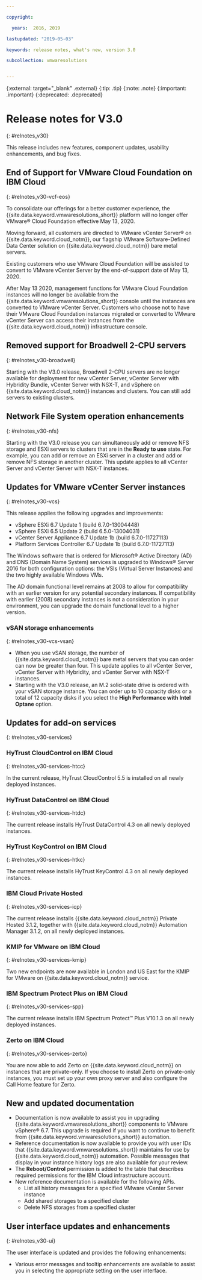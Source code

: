 ```yaml
---

copyright:

  years:  2016, 2019

lastupdated: "2019-05-03"

keywords: release notes, what's new, version 3.0

subcollection: vmwaresolutions


---
```


{:external: target="_blank" .external}
{:tip: .tip}
{:note: .note}
{:important: .important}
{:deprecated: .deprecated}


# Release notes for V3.0
{: #relnotes_v30}

This release includes new features, component updates, usability enhancements, and bug fixes.

## End of Support for VMware Cloud Foundation on IBM Cloud
{: #relnotes_v30-vcf-eos}

To consolidate our offerings for a better customer experience, the {{site.data.keyword.vmwaresolutions_short}} platform will no longer offer VMware® Cloud Foundation effective May 13, 2020.

Moving forward, all customers are directed to VMware vCenter Server® on {{site.data.keyword.cloud_notm}}, our flagship VMware Software-Defined Data Center solution on {{site.data.keyword.cloud_notm}} bare metal servers.

Existing customers who use VMware Cloud Foundation will be assisted to convert to VMware vCenter Server by the end-of-support date of May 13, 2020.

After May 13 2020, management functions for VMware Cloud Foundation instances will no longer be available from the {{site.data.keyword.vmwaresolutions_short}} console until the instances are converted to VMware vCenter Server. Customers who choose not to have their VMware Cloud Foundation instances migrated or converted to VMware vCenter Server can access their instances from the {{site.data.keyword.cloud_notm}} infrastructure console.

## Removed support for Broadwell 2-CPU servers
{: #relnotes_v30-broadwell}

Starting with the V3.0 release, Broadwell 2-CPU servers are no longer available for deployment for new vCenter Server, vCenter Server with Hybridity Bundle, vCenter Server with NSX-T, and vSphere on {{site.data.keyword.cloud_notm}} instances and clusters. You can still add servers to existing clusters.

## Network File System operation enhancements
{: #relnotes_v30-nfs}

Starting with the V3.0 release you can simultaneously add or remove NFS storage and ESXi servers to clusters that are in the **Ready to use** state. For example, you can add or remove an ESXi server in a cluster and add or remove NFS storage in another cluster. This update applies to all vCenter Server and vCenter Server with NSX-T instances.

## Updates for VMware vCenter Server instances
{: #relnotes_v30-vcs}

This release applies the following upgrades and improvements:

* vSphere ESXi 6.7 Update 1 (build 6.7.0-13004448)
* vSphere ESXi 6.5 Update 2 (build 6.5.0-13004031)
* vCenter Server Appliance 6.7 Update 1b (build 6.7.0-11727113)
* Platform Services Controller 6.7 Update 1b (build 6.7.0-11727113)

The Windows software that is ordered for Microsoft® Active Directory (AD) and DNS (Domain Name System) services is upgraded to Windows® Server 2016 for both configuration options: the VSIs (Virtual Server Instances) and the two highly available Windows VMs.

The AD domain functional level remains at 2008 to allow for compatibility with an earlier version for any potential secondary instances. If compatibility with earlier (2008) secondary instances is not a consideration in your environment, you can upgrade the domain functional level to a higher version.

### vSAN storage enhancements
{: #relnotes_v30-vcs-vsan}

* When you use vSAN storage, the number of {{site.data.keyword.cloud_notm}} bare metal servers that you can order can now be greater than four. This update applies to all vCenter Server, vCenter Server with Hybridity, and vCenter Server with NSX-T instances.
* Starting with the V3.0 release, an M.2 solid-state drive is ordered with your vSAN storage instance. You can order up to 10 capacity disks or a total of 12 capacity disks if you select the **High Performance with Intel Optane** option.

## Updates for add-on services
{: #relnotes_v30-services}

### HyTrust CloudControl on IBM Cloud
{: #relnotes_v30-services-htcc}

In the current release, HyTrust CloudControl 5.5 is installed on all newly deployed instances.

### HyTrust DataControl on IBM Cloud
{: #relnotes_v30-services-htdc}

The current release installs HyTrust DataControl 4.3 on all newly deployed instances.

### HyTrust KeyControl on IBM Cloud
{: #relnotes_v30-services-htkc}

The current release installs HyTrust KeyControl 4.3 on all newly deployed instances.

### IBM Cloud Private Hosted
{: #relnotes_v30-services-icp}

The current release installs {{site.data.keyword.cloud_notm}} Private Hosted 3.1.2, together with {{site.data.keyword.cloud_notm}} Automation Manager 3.1.2, on all newly deployed instances.

### KMIP for VMware on IBM Cloud
{: #relnotes_v30-services-kmip}

Two new endpoints are now available in London and US East for the KMIP for VMware on {{site.data.keyword.cloud_notm}} service.

### IBM Spectrum Protect Plus on IBM Cloud
{: #relnotes_v30-services-spp}

The current release installs IBM Spectrum Protect™ Plus V10.1.3 on all newly deployed instances.

### Zerto on IBM Cloud
{: #relnotes_v30-services-zerto}

You are now able to add Zerto on {{site.data.keyword.cloud_notm}} on instances that are private-only. If you choose to install Zerto on private-only instances, you must set up your own proxy server and also configure the Call Home feature for Zerto.

## New and updated documentation

* Documentation is now available to assist you in upgrading {{site.data.keyword.vmwaresolutions_short}} components to VMware vSphere® 6.7. This upgrade is required if you want to continue to benefit from {{site.data.keyword.vmwaresolutions_short}} automation.
* Reference documentation is now available to provide you with user IDs that {{site.data.keyword.vmwaresolutions_short}} maintains for use by {{site.data.keyword.cloud_notm}} automation. Possible messages that display in your instance history logs are also available for your review.
* The **Reboot/Control** permission is added to the table that describes required permissions for the IBM Cloud infrastructure account.
* New reference documentation is available for the following APIs.
  * List all history messages for a specified VMware vCenter Server instance
  * Add shared storages to a specified cluster
  * Delete NFS storages from a specified cluster

## User interface updates and enhancements
{: #relnotes_v30-ui}

The user interface is updated and provides the following enhancements:

* Various error messages and tooltip enhancements are available to assist you in selecting the appropriate setting on the user interface.

